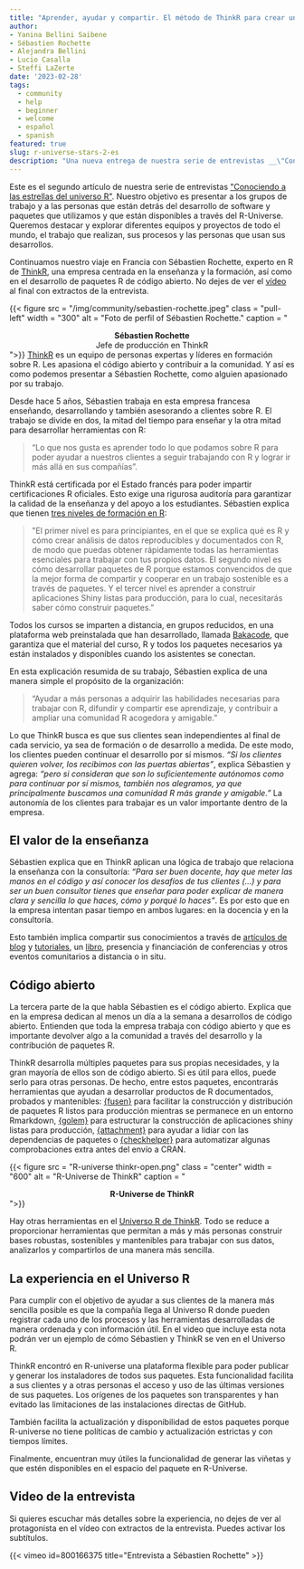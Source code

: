 ```yaml
---
title: "Aprender, ayudar y compartir. El método de ThinkR para crear una comunidad cada vez más grande y amigable de R"
author: 
- Yanina Bellini Saibene
- Sébastien Rochette
- Alejandra Bellini 
- Lucio Casalla 
- Steffi LaZerte
date: '2023-02-28'
tags:
  - community
  - help
  - beginner
  - welcome
  - español
  - spanish
featured: true
slug: r-universe-stars-2-es
description: "Una nueva entrega de nuestra serie de entrevistas __\"Conociendo a las estrellas del universo R\"__. Nos vamos a Francia para conocer más de cerca el trabajo que hace la gente de ThinkR."
---
```


Este es el segundo artículo de nuestra serie de entrevistas ["Conociendo a las estrellas del universo R"](/tags/r-universe-stars/). Nuestro objetivo es presentar a los grupos de trabajo y a las personas que están detrás del desarrollo de software y paquetes que utilizamos y que están disponibles a través del R-Universe. Queremos destacar y explorar diferentes equipos y proyectos de todo el mundo, el trabajo que realizan, sus procesos y las personas que usan sus desarrollos. 

Continuamos nuestro viaje en Francia con Sébastien Rochette, experto en R de [ThinkR](https://rtask.thinkr.fr), una empresa centrada en la enseñanza y la formación, así como en el desarrollo de paquetes R de código abierto. No dejes de ver el [vídeo](2023/02/23/r-universe-stars-2-es/#vídeo-de-la-entrevista) al final con extractos de la entrevista.

{{< figure src = "/img/community/sebastien-rochette.jpeg" class = "pull-left" width = "300" alt = "Foto de perfil of Sébastien Rochette." caption = "<center><strong>Sébastien Rochette</strong><br>Jefe de producción en ThinkR</center>">}}
[ThinkR](https://rtask.thinkr.fr) es un equipo de personas expertas y líderes en formación sobre R. Les apasiona el código abierto y contribuir a la comunidad. Y así es como podemos presentar a Sébastien Rochette, como alguien apasionado por su trabajo.


Desde hace 5 años, Sébastien trabaja en esta empresa francesa enseñando, desarrollando y también asesorando a clientes sobre R. El trabajo se divide en dos, la mitad del tiempo para enseñar y la otra mitad para desarrollar herramientas con R:

> “Lo que nos gusta es aprender todo lo que podamos sobre R para poder ayudar a nuestros clientes a seguir trabajando con R y lograr ir más allá en sus compañías”.


ThinkR está certificada por el Estado francés para poder impartir certificaciones R oficiales.  Esto exige una rigurosa auditoría para garantizar la calidad de la enseñanza y del apoyo a los estudiantes. Sébastien explica que tienen [tres niveles de formación en R](https://rtask.thinkr.fr/remote-trainings-and-certification/): 

> "El primer nivel es para principiantes, en el que se explica qué es R y cómo crear análisis de datos reproducibles y documentados con R, de modo que puedas obtener rápidamente todas las herramientas esenciales para trabajar con tus propios datos. El segundo nivel es cómo desarrollar paquetes de R porque estamos convencidos de que la mejor forma de compartir y cooperar en un trabajo sostenible es a través de paquetes. Y el tercer nivel es aprender a construir aplicaciones Shiny listas para producción, para lo cual, necesitarás saber cómo construir paquetes." 

Todos los cursos se imparten a distancia, en grupos reducidos, en una plataforma web preinstalada que han desarrollado, llamada [Bakacode](https://thinkr.fr/what-is-bakacode.pdf), que garantiza que el material del curso, R y todos los paquetes necesarios ya están instalados y disponibles cuando los asistentes se conectan.

En esta explicación resumida de su trabajo, Sébastien explica de una manera simple el propósito de la organización: 

> “Ayudar a más personas a adquirir las habilidades necesarias para trabajar con R, difundir y compartir ese aprendizaje, y contribuir a ampliar una comunidad R acogedora y amigable.”

Lo que ThinkR busca es que sus clientes sean independientes al final de cada servicio, ya sea de formación o de desarrollo a medida. De este modo, los clientes pueden continuar el desarrollo por sí mismos. _“Si los clientes quieren volver, los recibimos con las puertas abiertas”_, explica Sébastien y agrega: _“pero si consideran que son lo suficientemente autónomos como para continuar por sí mismos, también nos alegramos, ya que principalmente buscamos una comunidad R más grande y amigable.”_ La autonomía de los clientes para trabajar es un valor importante dentro de la empresa.

## El valor de la enseñanza 

Sébastien explica que en ThinkR aplican una lógica de trabajo que relaciona la enseñanza con la consultoría: _“Para ser buen docente, hay que meter las manos en el código y así conocer los desafíos de tus clientes (...) y para ser un buen consultor tienes que enseñar para poder explicar de manera clara y sencilla lo que haces, cómo y porqué lo haces”_. Es por esto que en la empresa intentan pasar tiempo en ambos lugares: en la docencia y en la consultoría.

Esto también implica compartir sus conocimientos a través de [artículos de blog](https://rtask.thinkr.fr/blog/) y [tutoriales](https://thinkr.fr/blog/), un [libro](https://engineering-shiny.org/), presencia y financiación de conferencias y otros eventos comunitarios a distancia o in situ.

## Código abierto

La tercera parte de la que habla Sébastien es el código abierto. Explica que en la empresa dedican al menos un día a la semana a desarrollos de código abierto. Entienden que toda la empresa trabaja con código abierto y que es importante devolver algo a la comunidad a través del desarrollo y la contribución de paquetes R. 

ThinkR desarrolla múltiples paquetes para sus propias necesidades, y la gran mayoría de ellos son de código abierto. Si es útil para ellos, puede serlo para otras personas. De hecho, entre estos paquetes, encontrarás herramientas que ayudan a desarrollar productos de R documentados, probados y mantenibles: [{fusen}](https://thinkr-open.r-universe.dev/fusen#) para facilitar la construcción y distribución de paquetes R listos para producción mientras se permanece en un entorno Rmarkdown, [{golem}](https://thinkr-open.r-universe.dev/golem#) para estructurar la construcción de aplicaciones shiny listas para producción, [{attachment}](https://thinkr-open.r-universe.dev/attachment) para ayudar a lidiar con las dependencias de paquetes o [{checkhelper}](https://thinkr-open.r-universe.dev/checkhelper#) para automatizar algunas comprobaciones extra antes del envío a CRAN. 

{{< figure src = "R-universe thinkr-open.png" class = "center" width = "600" alt = "R-Universe de ThinkR" caption = "<center><strong>R-Universe de ThinkR</strong></center>">}}

Hay otras herramientas en el [Universo R de ThinkR](https://thinkr-open.r-universe.dev/). Todo se reduce a proporcionar herramientas que permitan a más y más personas construir bases robustas, sostenibles y mantenibles para trabajar con sus datos, analizarlos y compartirlos de una manera más sencilla.

## La experiencia en el Universo R 

Para cumplir con el objetivo de ayudar a sus clientes de la manera más sencilla posible es que la compañía llega al Universo R donde pueden registrar cada uno de los procesos y las herramientas desarrolladas de manera ordenada y con información útil. 
En el video que incluye esta nota podrán ver un ejemplo de cómo Sébastien y ThinkR se ven en el Universo R.

ThinkR encontró en R-universe una plataforma flexible para poder publicar y generar los instaladores de todos sus paquetes. Esta funcionalidad facilita a sus clientes y a otras personas el acceso y uso de las últimas versiones de sus paquetes. Los orígenes de los paquetes son transparentes y han evitado las limitaciones de las instalaciones directas de GitHub.  

También facilita la actualización y disponibilidad de estos paquetes porque R-universe no tiene políticas de cambio y actualización estrictas y con tiempos límites.  

Finalmente, encuentran muy útiles la funcionalidad de generar las viñetas y que estén disponibles en el espacio del paquete en R-Universe.


## Video de la entrevista

Si quieres escuchar más detalles sobre la experiencia, no dejes de ver al protagonista en el vídeo con extractos de la entrevista. Puedes activar los subtítulos.

{{< vimeo id=800166375 title="Entrevista a Sébastien Rochette" >}}
